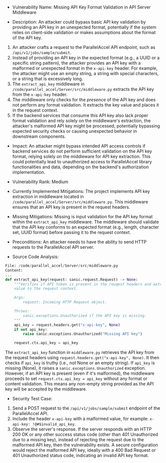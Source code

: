 - Vulnerability Name: Missing API Key Format Validation in API Server Middleware

- Description:
An attacker could bypass basic API key validation by providing an API key in an unexpected format, potentially if the system relies on client-side validation or makes assumptions about the format of the API key.
1. An attacker crafts a request to the ParallelAccel API endpoint, such as `/api/v1/jobs/sample/submit`.
2. Instead of providing an API key in the expected format (e.g., a UUID or a specific string pattern), the attacker provides an API key with a malformed or unexpected format in the `x-api-key` header. For example, the attacker might use an empty string, a string with special characters, or a string that is excessively long.
3. The `extract_api_key` middleware in `/code/parallel_accel/Server/src/middleware.py` extracts the API key from the `x-api-key` header.
4. The middleware only checks for the *presence* of the API key and does not perform any format validation. It extracts the key value and places it in the request context.
5. If the backend services that consume this API key also lack proper format validation and rely solely on the middleware's extraction, the attacker's malformed API key might be processed, potentially bypassing expected security checks or causing unexpected behavior in downstream components.

- Impact:
An attacker might bypass intended API access controls if backend services do not perform sufficient validation on the API key format, relying solely on the middleware for API key extraction. This could potentially lead to unauthorized access to ParallelAccel library functionalities and data, depending on the backend's authorization implementation.

- Vulnerability Rank: Medium

- Currently Implemented Mitigations:
The project implements API key extraction in middleware located in `/code/parallel_accel/Server/src/middleware.py`. This middleware ensures that an API key is present in the request headers.

- Missing Mitigations:
Missing is input validation for the API key format within the `extract_api_key` middleware. The middleware should validate that the API key conforms to an expected format (e.g., length, character set, UUID format) before passing it to the request context.

- Preconditions:
An attacker needs to have the ability to send HTTP requests to the ParallelAccel API server.

- Source Code Analysis:
```python
File: /code/parallel_accel/Server/src/middleware.py
Content:
...
def extract_api_key(request: sanic.request.Request) -> None:
    """Verifies if API token is present in the reuqest headers and extracts it's
    value to the request context.

    Args:
        request: Incoming HTTP Request object.

    Throws:
        sanic.exceptions.Unauthorized if the API key is missing.
    """
    api_key = request.headers.get("x-api-key", None)
    if not api_key:
        raise sanic.exceptions.Unauthorized("Missing API key")

    request.ctx.api_key = api_key
```
The `extract_api_key` function in `middleware.py` retrieves the API key from the request headers using `request.headers.get("x-api-key", None)`. It then checks if `api_key` is truthy (i.e., not None or an empty string). If `api_key` is missing (None), it raises a `sanic.exceptions.Unauthorized` exception. However, if an API key is present (even if it's malformed), the middleware proceeds to set `request.ctx.api_key = api_key` without any format or content validation. This means any non-empty string provided as the API key will be accepted by the middleware.

- Security Test Case:
1. Send a POST request to the `/api/v1/jobs/sample/submit` endpoint of the ParallelAccel API.
2. Include the header `x-api-key` with a malformed value, for example: `x-api-key: !@#$invalid_api_key`.
3. Observe the server's response. If the server responds with an HTTP 200 OK or any other success status code (other than 401 Unauthorized due to a missing key), instead of rejecting the request due to the malformed API key, then the vulnerability exists. A secure configuration would reject the malformed API key, ideally with a 400 Bad Request or 401 Unauthorized status code, indicating an invalid API key format.